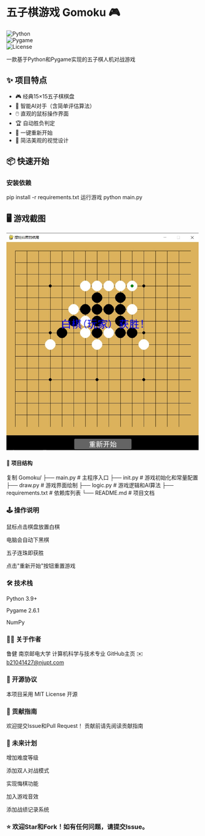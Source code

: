 # 五子棋游戏 Gomoku 🎮  

![Python](https://img.shields.io/badge/Python-3.9+-blue.svg)  
![Pygame](https://img.shields.io/badge/Pygame-2.6.1-green.svg)  
![License](https://img.shields.io/badge/License-MIT-yellow.svg)  

一款基于Python和Pygame实现的五子棋人机对战游戏  

## ✨ 项目特点  

- 🎮 经典15×15五子棋棋盘  
- 🤖 智能AI对手（含简单评估算法）  
- 🖱️ 直观的鼠标操作界面  
- 🏆 自动胜负判定  
- 🔄 一键重新开始  
- 🎨 简洁美观的视觉设计  

## 📦 快速开始  

### 安装依赖  
pip install -r requirements.txt
运行游戏
python main.py
## 🖥️ 游戏截图
![游戏截图](screenshot.png)

#### 📂 项目结构
复制
Gomoku/
├── main.py          # 主程序入口
├── init.py          # 游戏初始化和常量配置
├── draw.py          # 游戏界面绘制
├── logic.py         # 游戏逻辑和AI算法
├── requirements.txt # 依赖库列表
└── README.md        # 项目文档
### 🕹️ 操作说明
鼠标点击棋盘放置白棋

电脑会自动下黑棋

五子连珠即获胜

点击"重新开始"按钮重置游戏

### 🛠️ 技术栈
Python 3.9+

Pygame 2.6.1

NumPy

### 👨‍💻 关于作者
鲁健
南京邮电大学 计算机科学与技术专业
GitHub主页
✉️ b21041427@njupt.com

### 📜 开源协议
本项目采用 MIT License 开源

### 🤝 贡献指南
欢迎提交Issue和Pull Request！
贡献前请先阅读贡献指南

### 🚀 未来计划
增加难度等级

添加双人对战模式

实现悔棋功能

加入游戏音效

添加战绩记录系统

### ⭐ 欢迎Star和Fork！如有任何问题，请提交Issue。
